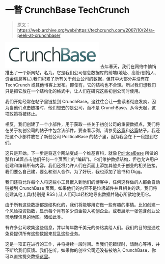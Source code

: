 # 一瞥 CrunchBase TechCrunch

> 原文：<https://web.archive.org/web/https://techcrunch.com/2007/10/24/a-peek-at-crunchbase/>

[![](img/0bf02ff139e6bdc419218b0d256b75ac.png)](https://web.archive.org/web/20221202161951/http://www.crunchbase.com/) 去年春天，我们在网络中悄悄推出了一个新网站，名为。它是我们公司信息数据库的前端(地址、高管/创始人、资金信息等)。).我们积累了所有关于创业公司的数据，但其中大部分并没有在 TechCrunch 或其他博客上发布。即使有，它的结构也不合理。所以我们想我们只是把它放在一个结构化的格式中，让人们在研究这些初创公司时使用。

我们开始经常在帖子里链接到 CrunchBase。这往往会让一些读者彻底发疯，因为当他们点击链接时，他们想去的是公司，而不是 CrunchBase。从今天起，这项政策将被终止。

相反，我们创建了一个小部件，用于获取一些关于初创公司的重要数据点，我们将在关于初创公司的帖子中包含该部件。要查看示例，请参见[这篇](https://web.archive.org/web/20221202161951/http://www.beta.techcrunch.com/2007/10/24/facebook-takes-the-microsoft-money-and-runs/)和[这篇](https://web.archive.org/web/20221202161951/http://www.beta.techcrunch.com/2007/10/23/judys-book-to-shut-down-yelp-is-the-last-of-the-local-review-sites-still-standing/)帖子。我还把这个小部件放在了新创公司 PoliticalBase 的帖子里，因为我会在下一段提到它们。

这只是开始。下一步是将这个网站变成一个维基百科，就像 [PoliticalBase](https://web.archive.org/web/20221202161951/http://www.politicalbase.com/) 所做的那样(试着点击他们任何一个页面上的“编辑”)。它们维护数据结构，但也允许用户创建和编辑所有内容。我们还将允许人们在页面上添加其他关于创业的相关链接。我们要么自己建，要么和别人合作。为了好玩，我也添加了脸书和 Digg。

我们还将允许每个人将这些小工具嵌入到他们的博客中，任何这样做的人都会自动链接到 CrunchBase 页面，如果他们的内容不是垃圾邮件并且相关的话。我们将创建其他工具(特别是 RSS ),让人们可以轻松地导出数据并随心所欲地使用它。

由于所有这些数据都是结构化的，我们将能够用它做一些有趣的事情。比如创建一个风险投资指数，显示每个月有多少资金投入初创企业。或者展示一张包含创业公司地理信息的地图。诸如此类。

有许多公司收集这些信息，并以每年数千美元的价格卖给人们。我们的目的是通过免费提供所有这些数据来扰乱这些业务。

这是一项正在进行的工作，并将持续一段时间。当我们犯错误时，请耐心等待，并不断给我们反馈。我们在听。如果你的创业公司还没有被纳入 CrunchBase，你可以直接提交数据[这里](https://web.archive.org/web/20221202161951/http://www.crunchbase.com/?o=s)。